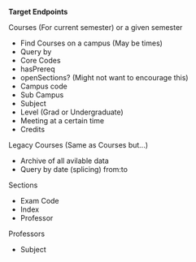 **Target Endpoints**

Courses (For current semester) or a given semester
 - Find Courses on a campus (May be times)
 - Query by
  - Core Codes
  - hasPrereq
  - openSections? (Might not want to encourage this)
  - Campus code
  - Sub Campus
  - Subject
  - Level (Grad or Undergraduate)
  - Meeting at a certain time
  - Credits

Legacy Courses (Same as Courses but...)
  - Archive of all avilable data
  - Query by date (splicing) from:to

Sections
  - Exam Code
  - Index
  - Professor

Professors
  - Subject
